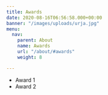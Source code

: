```yaml
---
title: Awards
date: 2020-08-16T06:56:58.000+00:00
banner: "/images/uploads/urja.jpg"
menu:
  nav:
    parent: About
    name: Awards
    url: "/about/#awards"
    weight: 8

---
```

- Award 1
- Award 2
